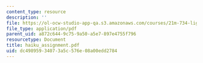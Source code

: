 ```yaml
---
content_type: resource
description: ''
file: https://ol-ocw-studio-app-qa.s3.amazonaws.com/courses/21m-734-lighting-design-for-the-theatre-fall-2003/dc49895934073a5c576e08a00edd2784_haiku_assignment.pdf
file_type: application/pdf
parent_uid: a872c644-9c75-9a50-a5e7-897e4755f796
resourcetype: Document
title: haiku_assignment.pdf
uid: dc498959-3407-3a5c-576e-08a00edd2784
---
```

